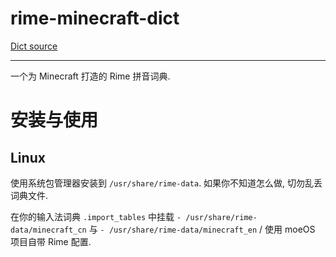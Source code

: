# rime-minecraft-dict

[Dict source](https://www.mcbbs.net/thread-682370-1-1.html)

---

一个为 Minecraft 打造的 Rime 拼音词典.

# 安装与使用

## Linux
使用系统包管理器安装到 `/usr/share/rime-data`. 如果你不知道怎么做, 切勿乱丢词典文件.

在你的输入法词典 `.import_tables` 中挂载 `- /usr/share/rime-data/minecraft_cn` 与 `- /usr/share/rime-data/minecraft_en` / 使用 moeOS 项目自带 Rime 配置.
